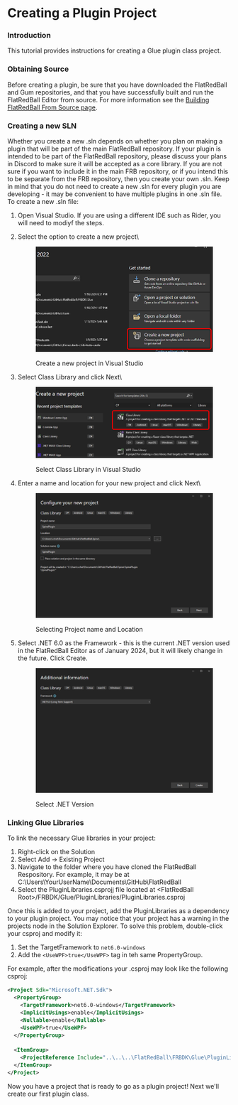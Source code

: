 # Creating a Plugin Project

### Introduction

This tutorial provides instructions for creating a Glue plugin class project.

### Obtaining Source

Before creating a plugin, be sure that you have downloaded the FlatRedBall and Gum repositories, and that you have successfully built and run the FlatRedBall Editor from source. For more information see the [Building FlatRedBall From Source page](../../flatredball-source.md).

### Creating a new SLN

Whether you create a new .sln depends on whether you plan on making a plugin that will be part of the main FlatRedBall repository. If your plugin is intended to be part of the FlatRedBall repository, please discuss your plans in Discord to make sure it will be accepted as a core library. If you are not sure if you want to include it in the main FRB repository, or if you intend this to be separate from the FRB repository, then you create your own .sln. Keep in mind that you do not need to create a new .sln for every plugin you are developing - it may be convenient to have multiple plugins in one .sln file. To create a new .sln file:

1. Open Visual Studio. If you are using a different IDE such as Rider, you will need to modiyf the steps.
2.  Select the option to create a new project\


    <figure><img src="../../.gitbook/assets/image (202).png" alt=""><figcaption><p>Create a new project in Visual Studio</p></figcaption></figure>
3.  Select Class Library and click Next\


    <figure><img src="../../.gitbook/assets/image (203).png" alt=""><figcaption><p>Select Class Library in Visual Studio</p></figcaption></figure>
4.  Enter a name and location for your new project and click Next\


    <figure><img src="../../.gitbook/assets/image (204).png" alt=""><figcaption><p>Selecting Project name and Location</p></figcaption></figure>
5.  Select .NET 6.0 as the Framework - this is the current .NET version used in the FlatRedBall Editor as of January 2024, but it will likely change in the future. Click Create.

    <figure><img src="../../.gitbook/assets/image (205).png" alt=""><figcaption><p>Select .NET Version</p></figcaption></figure>

### Linking Glue Libraries

To link the necessary Glue libraries in your project:

1. Right-click on the Solution
2. Select Add -> Existing Project
3. Navigate to the folder where you have cloned the FlatRedBall Respository. For example, it may be at C:\Users\YourUserName\Documents\GitHub\FlatRedBall
4. Select the PluginLibraries.csprojj file located at \<FlatRedBall Root>/FRBDK/Glue/PluginLibraries/PluginLibraries.csproj

Once this is added to your project, add the PluginLibraries as a dependency to your plugin project. You may notice that your project has a warning in the projects node in the Solution Explorer. To solve this problem, double-click your csproj and modify it:

1. Set the TargetFramework to `net6.0-windows`
2. Add the `<UseWPF>true</UseWPF>` tag in teh same PropertyGroup.

For example, after the modifications your .csproj may look like the following csproj:

```xml
<Project Sdk="Microsoft.NET.Sdk">
  <PropertyGroup>
    <TargetFramework>net6.0-windows</TargetFramework>
    <ImplicitUsings>enable</ImplicitUsings>
    <Nullable>enable</Nullable>
	<UseWPF>true</UseWPF>
  </PropertyGroup>

  <ItemGroup>
    <ProjectReference Include="..\..\..\FlatRedBall\FRBDK\Glue\PluginLibraries\PluginLibraries.csproj" />
  </ItemGroup>
</Project>
```

Now you have a project that is ready to go as a plugin project! Next we'll create our first plugin class.
